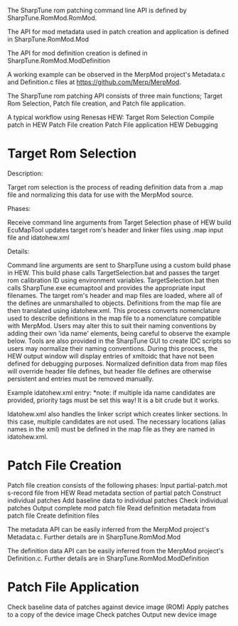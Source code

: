 The SharpTune rom patching command line API is defined by SharpTune.RomMod.RomMod.

The API for mod metadata used in patch creation and application is defined in SharpTune.RomMod.Mod

The API for mod definition creation is defined in SharpTune.RomMod.ModDefinition

A working example can be observed in the MerpMod project's Metadata.c and Definition.c files at https://github.com/Merp/MerpMod.

The SharpTune rom patching API consists of three main functions; Target Rom Selection, Patch file creation, and Patch file application.

A typical workflow using Renesas HEW:
Target Rom Selection
Compile patch in HEW
Patch File creation
Patch File application
HEW Debugging


Target Rom Selection
====================

Description:

Target rom selection is the process of reading definition data from a .map file and normalizing this data for use with the MerpMod source.

Phases:

Receive command line arguments from Target Selection phase of HEW build
EcuMapTool updates target rom's header and linker files using .map input file and idatohew.xml

Details:

Command line arguments are sent to SharpTune using a custom build phase in HEW. This build phase calls TargetSelection.bat and passes the target rom calibration ID using environment variables.
TargetSelection.bat then calls SharpTune.exe ecumaptool and provides the appropriate input filenames.
The target rom's header and map files are loaded, where all of the defines are unmarshalled to objects.
Definitions from the map file are then translated using idatohew.xml. This process converts nomenclature used to describe definitions in the map file to a nomenclature compatible with MerpMod. Users may alter this to suit their naming conventions by adding their own 'ida name' elements, being careful to observe the example below.
Tools are also provided in the SharpTune GUI to create IDC scripts so users may normalize their naming conventions. 
During this process, the HEW output window will display entries of xmltoidc that have not been defined for debugging purposes.
Normalized definition data from map files will override header file defines, but header file defines are otherwise persistent and entries must be removed manually.

Example idatohew.xml entry:
<define name="pFlagsRevLim" type="unsigned char*">
        <ida name="pFlagsRevLimit" />
	<ida name="REVLIM_FUELCUT_FLAGS" priority="2" />
	<ida name="ANOTHER_NAME_FOR_THIS" priority="3" />
</define>
*note: if multiple ida name candidates are provided, priority tags must be set this way! It is a bit crude but it works.

Idatohew.xml also handles the linker script which creates linker sections.
In this case, multiple candidates are not used. The necessary locations (alias names in the xml) must be defined in the map file as they are named in idatohew.xml.


Patch File Creation
===================

Patch file creation consists of the following phases:
Input partial-patch.mot s-record file from HEW
Read metadata section of partial patch
Construct individual patches
Add baseline data to individual patches
Check individual patches
Output complete mod patch file
Read definition metadata from patch file
Create definition files

The metadata API can be easily inferred from the MerpMod project's Metadata.c. Further details are in SharpTune.RomMod.Mod

The definition data API can be easily inferred from the MerpMod project's Definition.c. Further details are in SharpTune.RomMod.ModDefinition

Patch File Application
======================
Check baseline data of patches against device image (ROM)
Apply patches to a copy of the device image
Check patches
Output new device image

